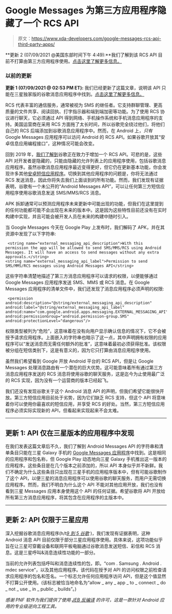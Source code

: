 # Google Messages 为第三方应用程序隐藏了一个 RCS API

> 原文：<https://www.xda-developers.com/google-messages-rcs-api-third-party-apps/>

**更新 2 (07/09/2021 @美国东部时间下午 4:49):**我们了解到该 RCS API 目前不打算由第三方应用程序使用。[点击这里了解更多信息。](#update2)

### 以前的更新

**更新 1 (07/09/2021 @ 02:53 PM ET):** 我们已经更新了这篇文章，说明该 API 只能在三星独家版的谷歌消息应用程序中找到。[点击这里了解更多信息。](#update1)

RCS 代表丰富的通信服务，通常被视为 SMS 的继任者。它支持群聊管理、更高质量的文件共享、阅读回执、打字指示器和端到端加密等功能。为了使用 RCS 协议进行聊天，它必须通过 API 得到网络、手机操作系统和手机消息应用程序的支持。美国运营商在采用 RCS 方面拖了太长时间，所以谷歌完全绕过他们，将他们自己的 RCS 后端添加到谷歌消息应用程序中。然而，在 Android 上，*只有*Google Messages 应用程序可以访问 Android 的 RCS API。如果谷歌开放其“安卓信息应用编程接口”，这种情况可能会改变。

回到 2019 年，[我们了解到](https://www.xda-developers.com/google-rcs-api-3rd-party-apps/)谷歌正在致力于增加一个 RCS API。可悲的是，这些 API 对开发者是隐藏的，只能由隐藏的允许列表上的应用程序使用，包括谷歌消息应用程序。虽然谷歌消息应用程序最近变得更好，但它仍在更新基本功能，你会发现许多其他[安卓短信应用程序](https://www.xda-developers.com/best-text-messaging-apps-android/)。切换到其他应用程序的问题是，你将无法通过 RCS 发送消息，因此你将失去我们上面谈到的所有功能。然而，我们发现有证据表明，谷歌有一个未公开的“Android Messages API”，可以让任何第三方短信应用程序使用谷歌消息发送 SMS/MMS/RCS 消息。

APK 拆卸通常可以预测应用程序未来更新中可能出现的功能，但我们在这里提到的任何功能都可能不会出现在未来的版本中。这是因为这些特性目前还没有在实时构建中实现，并且可能会被开发人员在未来的构建中随时引入。

当 Google Messages 今天在 Google Play 上发布时，我们解码了 APK，并在其资源中发现了以下字符串:

```
 <string name="external_messaging_api_description">With this permission the app will be allowed to send SMS/MMS/RCS using Android Messages. It will have an access to send messages without any extra approvals.</string>
<string name="external_messaging_api_label">Permission to send SMS/MMS/RCS messages using Android Messages API</string> 
```

这些字符串清楚地描述了第三方消息应用程序可以请求的权限，以便能够通过 Google Messages 应用程序发送 SMS、MMS 或 RCS 消息。在 Google Messages 应用程序的清单文件中，我们还发现了消息应用程序必须声明的权限:

```
 <permission android:description="@string/external_messaging_api_description" android:label="@string/external_messaging_api_label" android:name="com.google.android.apps.messaging.EXTERNAL_MESSAGING_API" android:permissionGroup="android.permission-group.SMS" android:protectionLevel="dangerous"/> 
```

权限类型被列为“危险”，这意味着在没有向用户显示确认信息的情况下，它不会被授予请求应用程序。上面嵌入的字符串也暗示了这一点，其中声明拥有权限的应用程序可以“发送消息而无需任何额外的批准”，这意味着最初必须获得批准。该权限被分组在短信类别下，这是有意义的，因为它只打算由消息应用程序使用。

虽然我们希望看到 Google 开放 Android 平台的 RCS API，但是让 Google Messages 处理消息路由有一个潜在的巨大优势。这可能意味着所有通过第三方消息应用程序发送的 RCS 消息将使用谷歌的聊天服务，这是迄今为止使用最广泛的 RCS 实现，因为没有一个运营商的版本已经起飞。

我们还没有发现谷歌关于这个 Android 消息 API 的声明，但我们希望它能很快开放。第三方短信应用目前处于劣势，因为它们缺乏 RCS 支持，但这个 API 将意味着你可以使用你最喜欢的短信应用，并享受 RCS 的好处。当然，第三方短信应用程序必须实际实现新的 API，但看起来实现起来不会太难。

* * *

## 更新 1: API 仅在三星版本的应用程序中发现

在我们发表这篇文章后不久，我们了解到 Android Messages API 的字符串和清单条目只能在三星 Galaxy 手机的 [Google Messages 应用程序](https://www.xda-developers.com/google-messages-galaxy-s21-one-ui-design/)中找到。这是相同的应用程序和包名称，但 Google Play 动态地向三星 Galaxy 手机推出这一版本的应用程序。这些条目是在几个版本之前添加的，所以 API 本身似乎并不新鲜。我们不确定为什么这些条目只出现在三星手机的应用程序版本中，但有可能谷歌制作了这个 API，以便三星的消息应用程序可以使用谷歌的聊天服务，而用户无需切换应用程序。然而，我们不明白为什么这个 API 不能对其他应用开放，我们也没有看到三星 Messages 应用本身使用这个 API 的任何证据。希望谷歌将 API 开放给所有第三方消息应用程序，将其包含在应用程序的主版本中。

* * *

## 更新 2: API 仅限于三星应用

深入挖掘谷歌消息应用程序(h/t[*9 到 5 谷歌*](https://9to5google.com/2021/07/09/google-messages-permission-samsung-message-continuity/) )，我们发现有证据表明，这种 Android 消息 API 目前仅限于部分三星应用程序使用。具体来说，这项功能似乎旨在让三星可穿戴设备和联网平板电脑通过谷歌消息发送短信、彩信和 RCS 消息。这是三星呼叫&消息连续性功能的一部分。

当前的允许列表包括呼叫和消息连续性的包，即。“com . Samsung . Android . mdec service”，以及其他应用程序。该代码在授予对 API 的访问权限之前检查请求应用程序的包名和签名。一个标志允许任何应用程序访问 API，但是这个值显然不打算公开使用。(该标志被恰当地命名为“allow _ any _ app _ to _ connect _ do _ not _ use _ in _ public _ builds”。)

*感谢 PNF 软件为我们提供了使用* *[JEB 反编译](https://www.pnfsoftware.com/?aid=xdadev)* *的许可，这是一款针对 Android 应用的专业级逆向工程工具。*
